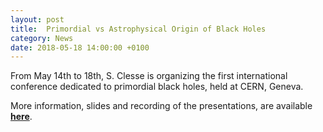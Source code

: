 ```yaml
---
layout: post
title:  Primordial vs Astrophysical Origin of Black Holes
category: News
date: 2018-05-18 14:00:00 +0100
---
```


From May 14th to 18th, S. Clesse is organizing the first international
conference dedicated to primordial black holes, held at CERN, Geneva.

More information, slides and recording of the presentations, are
available [**here**](https://indico.cern.ch/event/686745/).




